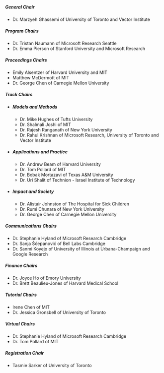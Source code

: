 ##### **General Chair**
- Dr. Marzyeh Ghassemi of University of Toronto and Vector Institute
##### **Program Chairs**
- Dr. Tristan Naumann of Microsoft Research Seattle
- Dr. Emma Pierson of Stanford University and Microsoft Research
##### **Proceedings Chairs**
- Emily Alsentzer of Harvard University and MIT
- Matthew McDermott of MIT
- Dr. George Chen of Carnegie Mellon University
##### **Track Chairs**
- ##### **Models and Methods**
    * Dr. Mike Hughes of Tufts University
    * Dr. Shalmali Joshi of MIT
    * Dr. Rajesh Ranganath of New York University
    * Dr. Rahul Krishnan of Microsoft Research, University of Toronto and Vector Institute
- ##### **Applications and Practice**
    * Dr. Andrew Beam of Harvard University
    * Dr. Tom Pollard of MIT
    * Dr. Bobak Mortazavi of Texas A&M University
    * Dr. Uri Shalit of Technion - Israel Institute of Technology
- ##### **Impact and Society**
    * Dr. Alistair Johnston of The Hospital for Sick Children
    * Dr. Rumi Chunara of New York University
    * Dr. George Chen of Carnegie Mellon University
##### **Communications Chairs**
- Dr. Stephanie Hyland of Microsoft Research Cambridge
- Dr. Sanja Šćepanović of Bell Labs Cambridge
- Dr. Sanmi Koyejo of University of Illinois at Urbana-Champaign and Google Research
##### **Finance Chairs**
- Dr. Joyce Ho of Emory University
- Dr. Brett Beaulieu-Jones of Harvard Medical School
##### **Tutorial Chairs**
- Irene Chen of MIT
- Dr. Jessica Gronsbell of University of Toronto
##### **Virtual Chairs**
- Dr. Stephanie Hyland of Microsoft Research Cambridge
- Dr. Tom Pollard of MIT
##### **Registration Chair**
- Tasmie Sarker of University of Toronto
